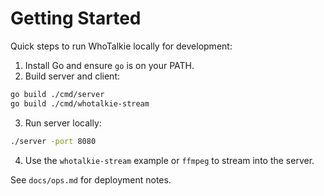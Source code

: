 # Getting Started

Quick steps to run WhoTalkie locally for development:

1. Install Go and ensure `go` is on your PATH.
2. Build server and client:

```bash
go build ./cmd/server
go build ./cmd/whotalkie-stream
```

3. Run server locally:

```bash
./server -port 8080
```

4. Use the `whotalkie-stream` example or `ffmpeg` to stream into the server.

See `docs/ops.md` for deployment notes.
